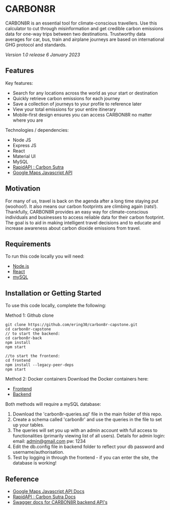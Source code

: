 # CARBON8R

CARBON8R is an essential tool for climate-conscious travellers. Use this calculator to cut through misinformation and get credible carbon emissions data for one-way trips between two destinations. Trustworthy data averages for car, bus, train and airplane journeys are based on international GHG protocol and standards.

*Version 1.0 release 6 January 2023*

## Features

Key features: 
+ Search for any locations across the world as your start or destination
+ Quickly retrieve carbon emissions for each journey
+ Save a collection of journeys to your profile to reference later
+ View your total emissions for your entire itinerary
+ Mobile-first design ensures you can access CARBON8R no matter where you are

Technologies / dependencies:
+ Node JS
+ Express JS
+ React
+ Material UI
+ MySQL
+ [RapidAPI : Carbon Sutra](https://rapidapi.com/carbonsutra/api/carbonsutra1/)
+ [Google Maps Javascript API](https://developers.google.com/maps/documentation/javascript)

## Motivation

For many of us, travel is back on the agenda after a long time staying put (woohoo!). It also means our carbon footprints are climbing again (rats!). Thankfully, CARBON8R provides an easy way for climate-conscious individuals and businesses to access reliable data for their carbon footprint. The goal is to aid in making intelligent travel decisions and to educate and increase awareness about carbon dioxide emissions from travel. 

## Requirements

To run this code locally you will need:
+ [Node.js](https://nodejs.org/)
+ [React](https://facebook.github.io/react/)
+ [mySQL](https://www.mysql.com/)

## Installation or Getting Started

To use this code locally, complete the following:

Method 1: Github clone

	git clone https://github.com/ering30/carbon8r-capstone.git
    cd carbon8r-capstone 
    // to start the backend: 
    cd carbon8r-back
    npm install
    npm start
    
    //to start the frontend:
    cd frontend
    npm install --legacy-peer-deps
    npm start

Method 2: Docker containers
Download the Docker containers here:
+ [Frontend](https://hub.docker.com/r/gonthierin/carbon8r-frontend)
+ [Backend](https://hub.docker.com/r/gonthierin/carbon8r-backend)

Both methods will require a mySQL database:
1. Download the 'carbon8r-queries.sql' file in the main folder of this repo. 
2. Create a schema called 'carbon8r' and use the queries in the file to set up your tables. 
3. The queries will set you up with an admin account with full access to functionalities (primarily viewing list of all users). 
	Details for admin login:
	email: admin@gmail.com
	pw: 1234
4. Edit the db.config file in backend folder to reflect your db password and username/authorisation. 
5. Test by logging in through the frontend - if you can enter the site, the database is working!
    
## Reference

+ [Google Maps Javascript API Docs](https://developers.google.com/maps/documentation/javascript)
+ [RapidAPI : Carbon Sutra Docs](https://rapidapi.com/carbonsutra/api/carbonsutra1/)
+ [Swagger docs for CARBON8R backend API's](http://localhost:4000/api-docs/)
